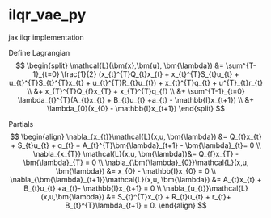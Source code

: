 # ilqr_vae_py
jax ilqr implementation


Define Lagrangian
$$
\begin{split}
    \mathcal{L}(\bm{x},\bm{u}, \bm{\lambda}) &= \sum^{T-1}_{t=0} \frac{1}{2} (x_{t}^{T}Q_{t}x_{t} + x_{t}^{T}S_{t}u_{t} + u_{t}^{T}S_{t}^{T}x_{t} + u_{t}^{T}R_{t}u_{t}) + x_{t}^{T}q_{t} + u^{T}_{t}r_{t}  \\ 
    &+ x_{T}^{T}Q_{f}x_{T} + x_{T}^{T}q_{f} \\
    &+ \sum^{T-1}_{t=0} \lambda_{t}^{T}(A_{t}x_{t} + B_{t}u_{t} +a_{t} - \mathbb{I}x_{t+1}) \\
    &+ \lambda_{0}(x_{0} - \mathbb{I}x_{t+1})
\end{split}
$$

Partials
$$
\begin{align}
	\nabla_{x_{t}}\mathcal{L}(x,u, \bm{\lambda}) &= Q_{t}x_{t} + S_{t}u_{t} + q_{t} + A_{t}^{T}\bm{\lambda}_{t+1} - \bm{\lambda}_{t}= 0 \\
	\nabla_{x_{T}} \mathcal{L}(x,u, \bm{\lambda})&= Q_{f}x_{T} - \bm{\lambda}_{T} = 0 \\
	\nabla_{\bm{\lambda}_{0}}\mathcal{L}(x,u, \bm{\lambda}) &= x_{0} - \mathbb{I}x_{0} = 0 \\
	\nabla_{\bm{\lambda}_{t+1}}\mathcal{L}(x,u, \bm{\lambda}) &= A_{t}x_{t} + B_{t}u_{t} +a_{t}- \mathbb{I}x_{t+1} = 0 \\
	\nabla_{u_{t}}\mathcal{L}(x,u,\bm{\lambda}) &= S_{t}^{T}x_{t} + R_{t}u_{t} + r_{t}+ B_{t}^{T}\lambda_{t+1} = 0.
\end{align}
$$
